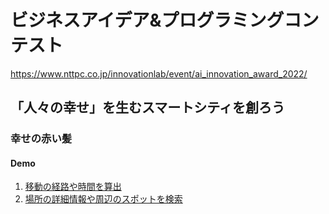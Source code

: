 # ビジネスアイデア&プログラミングコンテスト
https://www.nttpc.co.jp/innovationlab/event/ai_innovation_award_2022/

## 「人々の幸せ」を生むスマートシティを創ろう

### 幸せの赤い髪

#### Demo

1. [移動の経路や時間を算出](DEMO_GoogleMapAPI_directions.ipynb)
1. [場所の詳細情報や周辺のスポットを検索](DEMO_GoogleMapAPI_place.ipynb)
